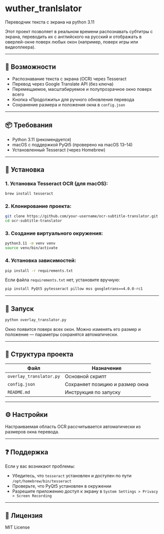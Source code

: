 # wuther_tranlslator
Переводчик текста с экрана на python 3.11

Этот проект позволяет в реальном времени распознавать субтитры с экрана, переводить их с английского на русский и отображать в оверлей-окне поверх любых окон (например, поверх игры или видеоплеера).

---

## 🔧 Возможности

- Распознавание текста с экрана (OCR) через Tesseract
- Перевод через Google Translate API (без ключа)
- Перемещаемое, масштабируемое и полупрозрачное окно поверх всего
- Кнопка «Продолжить» для ручного обновления перевода
- Сохранение размера и положения окна в `config.json`

---

## 📦 Требования

- Python 3.11 (рекомендуется)
- macOS с поддержкой PyQt5 (проверено на macOS 13–14)
- Установленный Tesseract (через Homebrew)

---

## 🧰 Установка

### 1. Установка Tesseract OCR (для macOS):
```bash
brew install tesseract
```

### 2. Клонирование проекта:
```bash
git clone https://github.com/your-username/ocr-subtitle-translator.git
cd ocr-subtitle-translator
```

### 3. Создание виртуального окружения:
```bash
python3.11 -m venv venv
source venv/bin/activate
```

### 4. Установка зависимостей:
```bash
pip install -r requirements.txt
```

Если файла `requirements.txt` нет, установите вручную:
```bash
pip install PyQt5 pytesseract pillow mss googletrans==4.0.0-rc1
```

---

## 🚀 Запуск
```bash
python overlay_translator.py
```

Окно появится поверх всех окон. Можно изменять его размер и положение — параметры сохранятся автоматически.

---

## 📂 Структура проекта

| Файл                  | Назначение                                     |
|-----------------------|------------------------------------------------|
| `overlay_translator.py` | Основной скрипт                                |
| `config.json`         | Сохраняет позицию и размер окна                |
| `README.md`           | Инструкция по запуску                         |

---

## ⚙️ Настройки

Настраиваемая область OCR рассчитывается автоматически из размеров окна перевода.

---

## ❓ Поддержка

Если у вас возникают проблемы:
- Убедитесь, что `tesseract` установлен и доступен по пути `/opt/homebrew/bin/tesseract`
- Проверьте, что PyQt5 установлен в окружении
- Разрешите приложению доступ к экрану в `System Settings > Privacy > Screen Recording`

---

## 📄 Лицензия

MIT License
